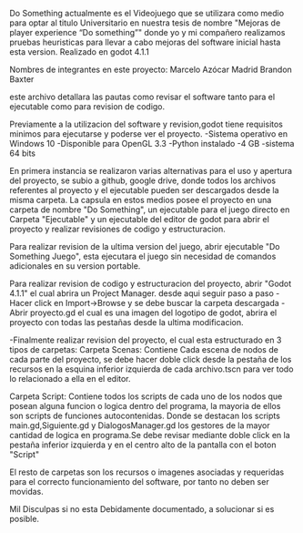 Do Something actualmente es el Videojuego que se 
utilizara como medio para optar al titulo Universitario en nuestra tesis de nombre "Mejoras de player experience “Do something”"
donde yo y mi compañero realizamos pruebas heuristicas para llevar a cabo mejoras del software inicial hasta esta version.
Realizado en godot 4.1.1

Nombres de integrantes en este proyecto:
Marcelo Azócar Madrid
Brandon Baxter

este archivo detallara las pautas como revisar el software 
tanto para el ejecutable como para revision de codigo.

Previamente a la utilizacion del software y revision,godot tiene requisitos
minimos para ejecutarse y poderse ver el proyecto.
-Sistema operativo en Windows 10
-Disponible para OpenGL 3.3
-Python instalado
-4 GB
-sistema 64 bits

En primera instancia se realizaron varias alternativas para el uso y apertura
del proyecto, se subio a github, google drive, donde todos los archivos
referentes al proyecto y el ejecutable pueden ser descargados desde la
misma carpeta. La capsula en estos medios posee el proyecto en una 
carpeta de nombre "Do Something", un ejecutable para el juego directo en
Carpeta "Ejecutable" y un ejecutable del editor de godot para abrir 
el proyecto y realizar revisiones de codigo y estructuracion.

Para realizar revision de la ultima version del juego, abrir ejecutable
"Do Something Juego", esta ejecutara el juego sin necesidad de comandos
adicionales en su version portable.

Para realizar revision de codigo y estructuracion del proyecto, abrir
"Godot 4.1.1" el cual abrira un Project Manager. desde aqui seguir paso a paso
-Hacer click en Import->Browse y se debe buscar la carpeta descargada
-Abrir proyecto.gd el cual es una imagen del logotipo de godot, abrira 
el proyecto con todas las pestañas desde la ultima modificacion.

-Finalmente realizar revision del proyecto, el cual esta estructurado en
3 tipos de carpetas:
Carpeta Scenas: Contiene Cada escena de nodos de cada parte del proyecto,
se debe hacer doble click desde la pestaña de los recursos en la esquina
inferior izquierda de cada archivo.tscn para ver todo lo relacionado a 
ella en el editor.

Carpeta Script: Contiene todos los scripts de cada uno de los nodos que
posean alguna funcion o logica dentro del programa, la mayoria de ellos
son scripts de funciones autocontenidas. Donde se destacan los scripts
main.gd,Siguiente.gd y DialogosManager.gd los gestores de la mayor cantidad
de logica en programa.Se debe revisar mediante doble click en la pestaña
inferior izquierda y en el centro alto de la pantalla con el boton "Script"

El resto de carpetas son los recursos o imagenes asociadas y requeridas
para el correcto funcionamiento del software, por tanto no deben ser
movidas.

Mil Disculpas si no esta Debidamente documentado, a solucionar si es posible.
